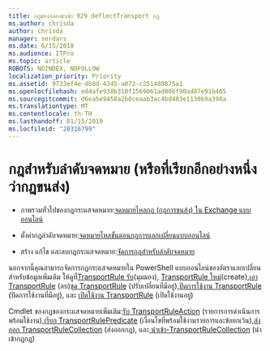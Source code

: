 ```yaml
---
title: กฎของกล่องขาเข้า 929 deflectTransport กฎ
ms.author: chrisda
author: chrisda
manager: serdars
ms.date: 6/15/2018
ms.audience: ITPro
ms.topic: article
ROBOTS: NOINDEX, NOFOLLOW
localization_priority: Priority
ms.assetid: 9733ef4e-db8d-4345-a072-c251480875a1
ms.openlocfilehash: ed4afe938b310f1569061ad00bf90ad87e91b465
ms.sourcegitcommit: d6ea5e9458a2b8ceaab3ac4bd483e1130b9a398a
ms.translationtype: MT
ms.contentlocale: th-TH
ms.lasthandoff: 01/15/2019
ms.locfileid: "28316799"
---
```

# <a name="mail-flow-rules-also-known-as-transport-rules"></a>กฎสำหรับลำดับจดหมาย (หรือที่เรียกอีกอย่างหนึ่งว่ากฎขนส่ง)

- ภาพรวมทั่วไปของกฎกระแสจดหมาย:[จดหมายไหลกฎ (กฎการขนส่ง) ใน Exchange แบบออนไลน์](https://technet.microsoft.com/library/jj919238.aspx)
    
- ตั้งค่ากฎลำดับจดหมาย:[จดหมายไหลขั้นตอนกฎการแลกเปลี่ยนแบบออนไลน์](https://technet.microsoft.com/library/dn600436.aspx)
    
- สร้าง แก้ไข และลบกฎกระแสจดหมาย:[จัดการกฎสำหรับลำดับจดหมาย](https://technet.microsoft.com/library/jj657505.aspx)
    
นอกจากนี้คุณสามารถจัดการกฎกระแสจดหมายใน PowerShell แบบออนไลน์ของอัตราแลกเปลี่ยน สำหรับข้อมูลเพิ่มเติม ให้ดูที่[TransportRule รับ](https://docs.microsoft.com/powershell/module/exchange/policy-and-compliance/get-transportrule)(มุมมอง), [TransportRule ใหม่](https://docs.microsoft.com/powershell/module/exchange/policy-and-compliance/new-transportrule)(create),[เอา TransportRule](https://docs.microsoft.com/powershell/module/exchange/policy-and-compliance/remove-transportrule) (ลบ)[ชุด TransportRule](https://docs.microsoft.com/powershell/module/exchange/policy-and-compliance/set-transportrule) (ปรับเปลี่ยนที่มีอยู่),[ปิดการใช้งาน TransportRule](https://docs.microsoft.com/powershell/module/exchange/policy-and-compliance/disable-transportrule) (ปิดการใช้งานที่มีอยู่), และ [เปิดใช้งาน TransportRule](https://docs.microsoft.com/powershell/module/exchange/policy-and-compliance/enable-transportrule) (เปิดใช้งานอยู่) 
  
Cmdlet ของกฎของกระแสจดหมายเพิ่มเติม:[รับ TransportRuleAction](https://docs.microsoft.com/powershell/module/exchange/policy-and-compliance/get-transportruleaction) (รายการการดำเนินการพร้อมใช้งาน),[เรียก TransportRulePredicate](https://docs.microsoft.com/powershell/module/exchange/policy-and-compliance/get-transportrulepredicate) (เงื่อนไขที่พร้อมใช้งานรายการและข้อยกเว้น),[ส่งออก TransportRuleCollection](https://docs.microsoft.com/powershell/module/exchange/policy-and-compliance/export-transportrulecollection) (ส่งออกกฎ), และ[ นำเข้า-TransportRuleCollection](https://docs.microsoft.com/powershell/module/exchange/policy-and-compliance/import-transportrulecollection) (นำเข้ากฎกฎ) 
  

